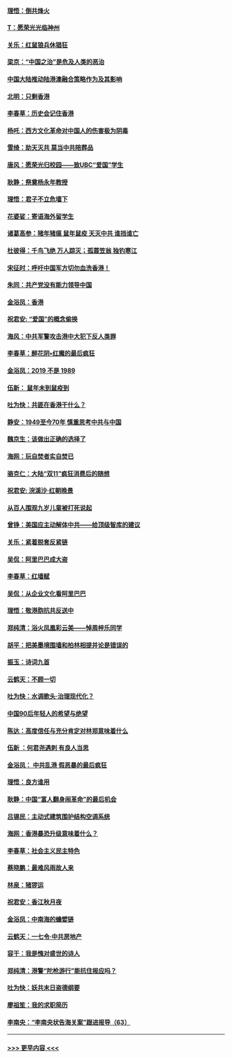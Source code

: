 #### [理悟：倒共烽火](../pages/nsc993/n11668844.md?t=11210833) 
#### [T：愿荣光光临神州](../pages/nsc993/n11668421.md?t=11210833) 
#### [关乐：红鼠狼兵休猖狂](../pages/nsc993/n11668378.md?t=11210833) 
#### [梁京：“中国之治”是危及人类的恶治](../pages/nsc993/n11668328.md?t=11210833) 
#### [中国大陆推动陆港澳融合策略作为及其影响](../pages/nsc993/n11668157.md?t=11210833) 
#### [北明：只剩香港](../pages/nsc993/n11668002.md?t=11210833) 
#### [李春草：历史会记住香港](../pages/nsc993/n11667927.md?t=11210833) 
#### [杨吒：西方文化革命对中国人的伤害极为阴毒](../pages/nsc993/n11664521.md?t=11210833) 
#### [雪绮：助天灭共 莫当中共陪葬品](../pages/nsc993/n11662650.md?t=11210833) 
#### [唐风：愿荣光归校园——致UBC“爱国”学生](../pages/nsc993/n11662194.md?t=11210833) 
#### [耿静：祭奠杨永年教授](../pages/nsc993/n11662514.md?t=11210833) 
#### [理悟：君子不立危墙下](../pages/nsc993/n11662172.md?t=11210833) 
#### [花婆娑：寄语海外留学生](../pages/nsc993/n11662121.md?t=11210833) 
#### [诸葛高参：猪年猪瘟 鼠年鼠疫 天灭中共 谁挡谁亡](../pages/nsc993/n11661980.md?t=11210833) 
#### [杜彼得：千鸟飞绝 万人踪灭；孤蓑笠翁 独钓寒江](../pages/nsc993/n11661170.md?t=11210833) 
#### [宋征时：呼吁中国军方切勿血洗香港！](../pages/nsc993/n11415318.md?t=11210833) 
#### [朱同：共产党没有能力领导中国](../pages/nsc993/n11660421.md?t=11210833) 
#### [金浴凤：香港](../pages/nsc993/n11660419.md?t=11210833) 
#### [祝君安: “爱国”的概念偷换](../pages/nsc993/n11659706.md?t=11210833) 
#### [海风：中共军警攻击港中大犯下反人类罪](../pages/nsc993/n11659632.md?t=11210833) 
#### [李春草：醉花阴•红魔的最后疯狂](../pages/nsc993/n11659287.md?t=11210833) 
#### [金浴凤：2019 不是 1989](../pages/nsc993/n11657663.md?t=11210833) 
#### [伍新： 鼠年未到鼠疫到](../pages/nsc993/n11655098.md?t=11210833) 
#### [吐为快：共匪在香港干什么？](../pages/nsc993/n11654891.md?t=11210833) 
#### [静安：1949至今70年 慎重思考中共与中国](../pages/nsc993/n11651244.md?t=11210833) 
#### [魏京生：该做出正确的选择了](../pages/nsc993/n11653084.md?t=11210833) 
#### [海网：玩自焚者实自焚已](../pages/nsc993/n11652423.md?t=11210833) 
#### [骆克仁：大陆“双11”疯狂消费后的随想](../pages/nsc993/n11652305.md?t=11210833) 
#### [祝君安: 浣溪沙·红朝晚景](../pages/nsc993/n11652258.md?t=11210833) 
#### [从百人围观九岁儿童被打死说起](../pages/nsc993/n11651030.md?t=11210833) 
#### [曾铮：美国应主动解体中共——给顶级智库的建议](../pages/nsc993/n11649888.md?t=11210833) 
#### [关乐：紧着脱套反紧链](../pages/nsc993/n11649069.md?t=11210833) 
#### [吴侃：阿里巴巴成大盗](../pages/nsc993/n11645523.md?t=11210833) 
#### [李春草：红墙赋](../pages/nsc993/n11646389.md?t=11210833) 
#### [吴侃：从企业文化看阿里巴巴](../pages/nsc993/n11645476.md?t=11210833) 
#### [理悟：敬港胞抗共反送中](../pages/nsc993/n11645466.md?t=11210833) 
#### [郑纯清：浴火凤凰彩云美——悼周梓乐同学](../pages/nsc993/n11645155.md?t=11210833) 
#### [胡平：把美墨境围墙和柏林相提并论是错误的](../pages/nsc993/n11645134.md?t=11210833) 
#### [振玉：诗词九首](../pages/nsc993/n11644081.md?t=11210833) 
#### [云鹤天：不顾一切](../pages/nsc993/n11643508.md?t=11210833) 
#### [吐为快：水调歌头·治理现代化？](../pages/nsc993/n11643485.md?t=11210833) 
#### [中国90后年轻人的希望与绝望](../pages/nsc993/n11642317.md?t=11210833) 
#### [陈达：高度信任与充分肯定对林郑意味着什么](../pages/nsc993/n11641441.md?t=11210833) 
#### [伍新 ：何君尧遇刺 有良人当思](../pages/nsc993/n11641503.md?t=11210833) 
#### [金浴凤： 中共乱港  假恶暴的最后疯狂](../pages/nsc993/n11641495.md?t=11210833) 
#### [理悟：良方谁用](../pages/nsc993/n11641463.md?t=11210833) 
#### [耿静：中国“富人翻身闹革命”的最后机会](../pages/nsc993/n11640655.md?t=11210833) 
#### [吕锡民：主动式建筑围护结构空调系统](../pages/nsc993/n11640168.md?t=11210833) 
#### [海网：香港暴恐升级意味着什么？](../pages/nsc993/n11635904.md?t=11210833) 
#### [李春草：社会主义民主特色](../pages/nsc993/n11634657.md?t=11210833) 
#### [蔡晓鹏：最难风雨故人来](../pages/nsc993/n11633145.md?t=11210833) 
#### [林泉：猪猡运](../pages/nsc993/n11631469.md?t=11210833) 
#### [祝君安：香江秋月夜](../pages/nsc993/n11631440.md?t=11210833) 
#### [金浴凤：中南海的蟾嬖链](../pages/nsc993/n11631290.md?t=11210833) 
#### [云鹤天：一七令·中共房地产](../pages/nsc993/n11630084.md?t=11210833) 
#### [容干：我是愧对盛世的诗人](../pages/nsc993/n11630059.md?t=11210833) 
#### [郑纯清：港警“陀枪游行”能抗住报应吗？](../pages/nsc993/n11629999.md?t=11210833) 
#### [吐为快：妖共末日盗德纲要](../pages/nsc993/n11628610.md?t=11210833) 
#### [廖祖笙：我的求职简历](../pages/nsc993/n11628492.md?t=11210833) 
#### [李南央：“李南央状告海关案”跟进报导（63）](../pages/nsc993/n11627039.md?t=11210833) 

----
#### [ >>> 更早内容 <<< ](../indexes/nsc993-earlier.md)
